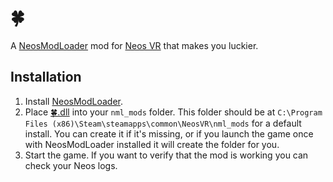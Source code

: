 # 🍀

A [NeosModLoader](https://github.com/zkxs/NeosModLoader) mod for [Neos VR](https://neos.com/) that makes you luckier.

## Installation
1. Install [NeosModLoader](https://github.com/zkxs/NeosModLoader).
1. Place [🍀.dll](https://github.com/art0007i/FourLeafClover/raw/master/%F0%9F%8D%80.dll) into your `nml_mods` folder. This folder should be at `C:\Program Files (x86)\Steam\steamapps\common\NeosVR\nml_mods` for a default install. You can create it if it's missing, or if you launch the game once with NeosModLoader installed it will create the folder for you.
1. Start the game. If you want to verify that the mod is working you can check your Neos logs.
